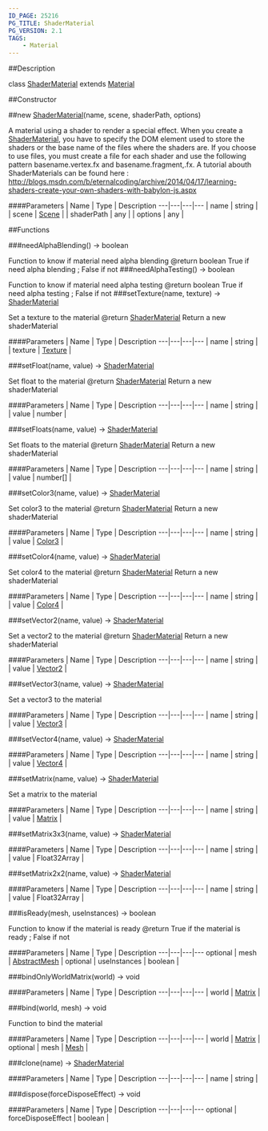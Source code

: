 ```yaml
---
ID_PAGE: 25216
PG_TITLE: ShaderMaterial
PG_VERSION: 2.1
TAGS:
    - Material
---
```

##Description

class [ShaderMaterial](/classes/2.2-alpha/ShaderMaterial) extends [Material](/classes/2.2-alpha/Material)



##Constructor

##new [ShaderMaterial](/classes/2.2-alpha/ShaderMaterial)(name, scene, shaderPath, options)

A material using a shader to render a special effect. When you create a [ShaderMaterial](/classes/2.2-alpha/ShaderMaterial), you have to
specify the DOM element used to store the shaders or the base name of the files where the shaders are.
If you choose to use files, you must create a file for each shader and use the following pattern basename.vertex.fx and basename.fragment,.fx.
A tutorial abouth ShaderMaterials can be found here : http://blogs.msdn.com/b/eternalcoding/archive/2014/04/17/learning-shaders-create-your-own-shaders-with-babylon-js.aspx

####Parameters
 | Name | Type | Description
---|---|---|---
 | name | string | 
 | scene | [Scene](/classes/2.2-alpha/Scene) | 
 | shaderPath | any | 
 | options | any | 

##Functions

###needAlphaBlending() &rarr; boolean

Function to know if material need alpha blending
@return boolean True if need alpha blending ; False if not
###needAlphaTesting() &rarr; boolean

Function to know if material need alpha testing
@return boolean True if need alpha testing ; False if not
###setTexture(name, texture) &rarr; [ShaderMaterial](/classes/2.2-alpha/ShaderMaterial)

Set a texture to the material
@return [ShaderMaterial](/classes/2.2-alpha/ShaderMaterial) Return a new shaderMaterial

####Parameters
 | Name | Type | Description
---|---|---|---
 | name | string | 
 | texture | [Texture](/classes/2.2-alpha/Texture) | 

###setFloat(name, value) &rarr; [ShaderMaterial](/classes/2.2-alpha/ShaderMaterial)

Set float to the material
@return [ShaderMaterial](/classes/2.2-alpha/ShaderMaterial) Return a new shaderMaterial

####Parameters
 | Name | Type | Description
---|---|---|---
 | name | string | 
 | value | number | 

###setFloats(name, value) &rarr; [ShaderMaterial](/classes/2.2-alpha/ShaderMaterial)

Set floats to the material
@return [ShaderMaterial](/classes/2.2-alpha/ShaderMaterial) Return a new shaderMaterial

####Parameters
 | Name | Type | Description
---|---|---|---
 | name | string | 
 | value | number[] | 

###setColor3(name, value) &rarr; [ShaderMaterial](/classes/2.2-alpha/ShaderMaterial)

Set color3 to the material
@return [ShaderMaterial](/classes/2.2-alpha/ShaderMaterial) Return a new shaderMaterial

####Parameters
 | Name | Type | Description
---|---|---|---
 | name | string | 
 | value | [Color3](/classes/2.2-alpha/Color3) | 

###setColor4(name, value) &rarr; [ShaderMaterial](/classes/2.2-alpha/ShaderMaterial)

Set color4 to the material
@return [ShaderMaterial](/classes/2.2-alpha/ShaderMaterial) Return a new shaderMaterial

####Parameters
 | Name | Type | Description
---|---|---|---
 | name | string | 
 | value | [Color4](/classes/2.2-alpha/Color4) | 

###setVector2(name, value) &rarr; [ShaderMaterial](/classes/2.2-alpha/ShaderMaterial)

Set a vector2 to the material
@return [ShaderMaterial](/classes/2.2-alpha/ShaderMaterial) Return a new shaderMaterial

####Parameters
 | Name | Type | Description
---|---|---|---
 | name | string | 
 | value | [Vector2](/classes/2.2-alpha/Vector2) | 

###setVector3(name, value) &rarr; [ShaderMaterial](/classes/2.2-alpha/ShaderMaterial)

Set a vector3 to the material

####Parameters
 | Name | Type | Description
---|---|---|---
 | name | string | 
 | value | [Vector3](/classes/2.2-alpha/Vector3) | 

###setVector4(name, value) &rarr; [ShaderMaterial](/classes/2.2-alpha/ShaderMaterial)



####Parameters
 | Name | Type | Description
---|---|---|---
 | name | string | 
 | value | [Vector4](/classes/2.2-alpha/Vector4) | 

###setMatrix(name, value) &rarr; [ShaderMaterial](/classes/2.2-alpha/ShaderMaterial)

Set a matrix to the material

####Parameters
 | Name | Type | Description
---|---|---|---
 | name | string | 
 | value | [Matrix](/classes/2.2-alpha/Matrix) | 

###setMatrix3x3(name, value) &rarr; [ShaderMaterial](/classes/2.2-alpha/ShaderMaterial)



####Parameters
 | Name | Type | Description
---|---|---|---
 | name | string | 
 | value | Float32Array | 

###setMatrix2x2(name, value) &rarr; [ShaderMaterial](/classes/2.2-alpha/ShaderMaterial)



####Parameters
 | Name | Type | Description
---|---|---|---
 | name | string | 
 | value | Float32Array | 

###isReady(mesh, useInstances) &rarr; boolean

Function to know if the material is ready
@return True if the material is ready ; False if not

####Parameters
 | Name | Type | Description
---|---|---|---
optional | mesh | [AbstractMesh](/classes/2.2-alpha/AbstractMesh) | 
optional | useInstances | boolean | 

###bindOnlyWorldMatrix(world) &rarr; void



####Parameters
 | Name | Type | Description
---|---|---|---
 | world | [Matrix](/classes/2.2-alpha/Matrix) | 

###bind(world, mesh) &rarr; void

Function to bind the material

####Parameters
 | Name | Type | Description
---|---|---|---
 | world | [Matrix](/classes/2.2-alpha/Matrix) | 
optional | mesh | [Mesh](/classes/2.2-alpha/Mesh) | 

###clone(name) &rarr; [ShaderMaterial](/classes/2.2-alpha/ShaderMaterial)



####Parameters
 | Name | Type | Description
---|---|---|---
 | name | string | 

###dispose(forceDisposeEffect) &rarr; void



####Parameters
 | Name | Type | Description
---|---|---|---
optional | forceDisposeEffect | boolean | 


